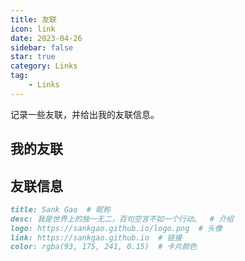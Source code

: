 ```yaml
---
title: 友联
icon: link
date: 2023-04-26
sidebar: false
star: true
category: Links
tag:
    - Links
---
```


记录一些友联，并给出我的友联信息。

<!-- more -->

## 我的友联

<SiteInfo
  name="Evan Xu"
  desc="Web前端技术博客，积跬步以至千里，致敬每个爱学习的你。"
  url="https://xugaoyi.com/"
  logo="https://cdn.staticaly.com/gh/xugaoyi/image_store@master/blog/20200103123203.jpg"
  repo="https://github.com/xugaoyi/vuepress-theme-vdoing"
  preview="/links/evanxu.jpg"
/>

<SiteInfo
  name="Mr.Hope's Blog"
  desc="理论物理硕士在读，前端开发者，开源项目贡献者"
  url="https://mrhope.site"
  logo="https://mrhope.site/logo.svg"
  repo="https://github.com/Kele-Bingtang/Kele-Bingtang.github.io"
  preview="/links/mrhope.jpg"
/>

<SiteInfo
  name="二丫讲梵"
  desc="💻学习📝记录🔗分享"
  url="https://wiki.eryajf.net/"
  logo="https://wiki.eryajf.net/img/logo.png"
  repo="https://github.com/eryajf/eryajf.github.io"
  preview="/links/eryajf.jpg"
/>

<SiteInfo
  name="Young Kbt Blog"
  desc="学习 Java、Web、框架、微服务"
  url="https://notes.youngkbt.cn/"
  logo="https://cdn.staticaly.com/gh/Kele-Bingtang/static@master/user/avatar2.png"
  repo="https://github.com/Kele-Bingtang/Kele-Bingtang.github.io"
  preview="/links/youngkbt.jpg"
/>

<SiteInfo
  name="04007"
  desc="开发 php 框架，记录容器、监控、数据库、脚本笔记"
  url="http://www.04007.cn/"
  logo="https://avatars.githubusercontent.com/u/9959109?v=4"
  repo="https://github.com/KermitCode"
  preview="/links/04007.jpg"
/>

<SiteInfo
  name="海拥"
  desc="一个乐于分享技术与快乐的博主-摸鱼小游戏-计算机技术基础知识"
  url="https://haiyong.site/"
  logo="https://haiyong.site/img/favicon.png"
  repo="https://github.com/wanghao221/wanghao221.github.io"
  preview="/links/haiyong.jpg"
/>

<SiteInfo
  name="崔庆才"
  desc="网络爬虫、机器学习、Web 开发"
  url="https://cuiqingcai.com/"
  logo="https://cuiqingcai.com/images/avatar.png"
  repo="https://github.com/wanghao221/wanghao221.github.io"
  preview="/links/cuiqingcai.jpg"
/>

<SiteInfo
  name="小弟调调"
  desc="(͡·̮̃·̃) 撸码的乐趣 💯 ，“人没了，™代码还在”"
  url="https://wangchujiang.com/"
  logo="https://wangchujiang.com/imgs/favicon.ico"
  repo="https://github.com/jaywcjlove"
  preview="/links/wangchujiang.jpg"
/>

<SiteInfo
  name="全栈程序员"
  desc="全栈程序员必看"
  url="https://javaforall.cn/category/%e5%85%a8%e6%a0%88%e7%a8%8b%e5%ba%8f%e5%91%98"
  preview="/links/userim.jpg"
/>

<SiteInfo
  name="老怪兽"
  desc="会敲代码的怪兽，前端程序员”"
  url="https://zswei.xyz/"
  logo="https://zswei.xyz/favicon.ico"
  repo="https://github.com/001monster/monster_blog"
  preview="/links/zswei.jpg"
/>

<SiteInfo
  name="SRE运维进阶之路"
  desc="专注于SRE运维、云原生、可观测性、devops、负载均衡等技术"
  url="https://clay-wangzhi.com/"
  logo="https://clay-wangzhi.com/lufei.jpg"
  repo="https://github.com/clay-wangzhi/wiki"
  preview="/links/claywangzhi.jpg"
/>

## 友联信息

```md
title: Sank Gao  # 昵称
desc: 我是世界上的独一无二，百句空言不如一个行动。  # 介绍
logo: https://sankgao.github.io/logo.png  # 头像
link: https://sankgao.github.io  # 链接
color: rgba(93, 175, 241, 0.15)  # 卡片颜色
```
